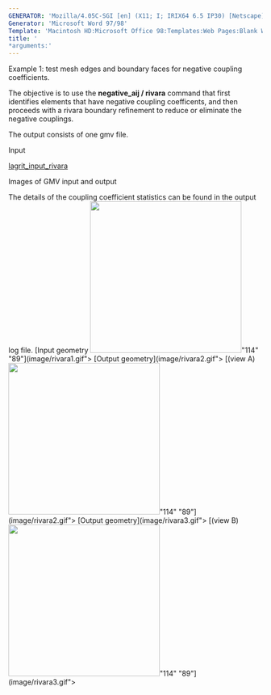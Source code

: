 ```yaml
---
GENERATOR: 'Mozilla/4.05C-SGI [en] (X11; I; IRIX64 6.5 IP30) [Netscape]'
Generator: 'Microsoft Word 97/98'
Template: 'Macintosh HD:Microsoft Office 98:Templates:Web Pages:Blank Web Page'
title: '
*arguments:'
---
```


Example 1: test mesh edges and boundary faces for negative coupling
coefficients.


 The objective is to use the **negative\_aij / rivara** command that
 first identifies elements that have negative coupling coefficents, and
 then proceeds with a rivara boundary refinement to reduce or eliminate
 the negative couplings.

 The output consists of one gmv file.

Input

 [lagrit\_input\_rivara](../lagrit_input_rivara)

Images of GMV input and output

 The details of the coupling coefficient statistics can be found in the
 output log file.
[Input geometry <img height="300" width="300" src="https://lanl.github.io/LaGriT/docsassets/images/rivara1_tn.gif">"114"
"89"](image/rivara1.gif">
[Output geometry](image/rivara2.gif">
[(view A)<img height="300" width="300" src="https://lanl.github.io/LaGriT/docsassets/images/rivara2_tn.gif">"114"
"89"](image/rivara2.gif">
[Output geometry](image/rivara3.gif">
[(view B)<img height="300" width="300" src="https://lanl.github.io/LaGriT/docsassets/images/rivara3_tn.gif">"114"
"89"](image/rivara3.gif">
